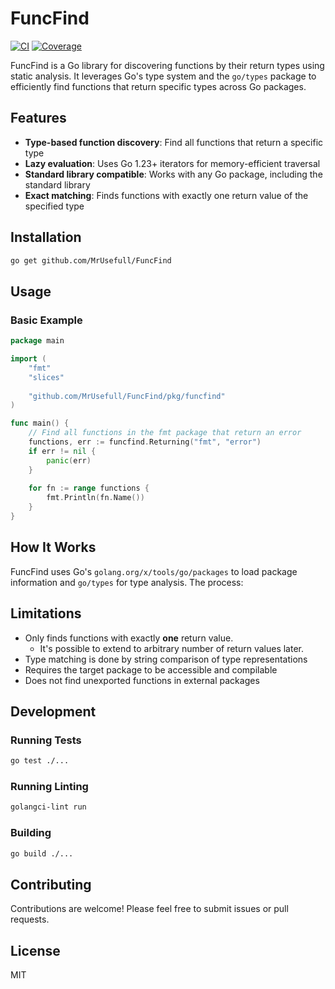 # FuncFind

[![CI](https://github.com/MrUsefull/FuncFind/workflows/CI/badge.svg)](https://github.com/MrUsefull/FuncFind/actions/workflows/ci.yml) [![Coverage](https://codecov.io/gh/MrUsefull/FuncFind/branch/master/graph/badge.svg)](https://codecov.io/gh/MrUsefull/FuncFind)

FuncFind is a Go library for discovering functions by their return types using static analysis. It leverages Go's type system and the `go/types` package to efficiently find functions that return specific types across Go packages.

## Features

- **Type-based function discovery**: Find all functions that return a specific type
- **Lazy evaluation**: Uses Go 1.23+ iterators for memory-efficient traversal
- **Standard library compatible**: Works with any Go package, including the standard library
- **Exact matching**: Finds functions with exactly one return value of the specified type

## Installation

```bash
go get github.com/MrUsefull/FuncFind
```

## Usage

### Basic Example

```go
package main

import (
    "fmt"
    "slices"
    
    "github.com/MrUsefull/FuncFind/pkg/funcfind"
)

func main() {
    // Find all functions in the fmt package that return an error
    functions, err := funcfind.Returning("fmt", "error")
    if err != nil {
        panic(err)
    }
    
    for fn := range functions {
        fmt.Println(fn.Name())
    }
}
```

## How It Works

FuncFind uses Go's `golang.org/x/tools/go/packages` to load package information and `go/types` for type analysis. The process:

## Limitations

- Only finds functions with exactly **one** return value.
  - It's possible to extend to arbitrary number of return values later.
- Type matching is done by string comparison of type representations
- Requires the target package to be accessible and compilable
- Does not find unexported functions in external packages

## Development

### Running Tests

```bash
go test ./...
```

### Running Linting

```bash
golangci-lint run
```

### Building

```bash
go build ./...
```

## Contributing

Contributions are welcome! Please feel free to submit issues or pull requests.

## License

MIT
